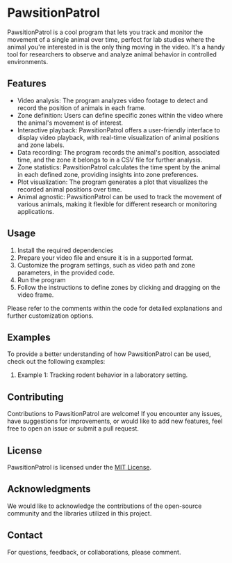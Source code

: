 # PawsitionPatrol

PawsitionPatrol is a cool program that lets you track and monitor the movement of a single animal over time, perfect for lab studies where the animal you're interested in is the only thing moving in the video. It's a handy tool for researchers to observe and analyze animal behavior in controlled environments.

## Features

- Video analysis: The program analyzes video footage to detect and record the position of animals in each frame.
- Zone definition: Users can define specific zones within the video where the animal's movement is of interest.
- Interactive playback: PawsitionPatrol offers a user-friendly interface to display video playback, with real-time visualization of animal positions and zone labels.
- Data recording: The program records the animal's position, associated time, and the zone it belongs to in a CSV file for further analysis.
- Zone statistics: PawsitionPatrol calculates the time spent by the animal in each defined zone, providing insights into zone preferences.
- Plot visualization: The program generates a plot that visualizes the recorded animal positions over time.
- Animal agnostic: PawsitionPatrol can be used to track the movement of various animals, making it flexible for different research or monitoring applications.

## Usage

1. Install the required dependencies
2. Prepare your video file and ensure it is in a supported format.
3. Customize the program settings, such as video path and zone parameters, in the provided code.
4. Run the program
5. Follow the instructions to define zones by clicking and dragging on the video frame.

Please refer to the comments within the code for detailed explanations and further customization options.

## Examples

To provide a better understanding of how PawsitionPatrol can be used, check out the following examples:

1. Example 1: Tracking rodent behavior in a laboratory setting.

## Contributing

Contributions to PawsitionPatrol are welcome! If you encounter any issues, have suggestions for improvements, or would like to add new features, feel free to open an issue or submit a pull request.

## License

PawsitionPatrol is licensed under the [MIT License](LICENSE).

## Acknowledgments

We would like to acknowledge the contributions of the open-source community and the libraries utilized in this project.

## Contact

For questions, feedback, or collaborations, please comment.

